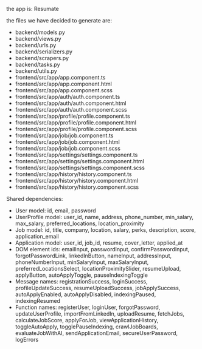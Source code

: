 the app is: Resumate

the files we have decided to generate are: 
- backend/models.py
- backend/views.py
- backend/urls.py
- backend/serializers.py
- backend/scrapers.py
- backend/tasks.py
- backend/utils.py
- frontend/src/app/app.component.ts
- frontend/src/app/app.component.html
- frontend/src/app/app.component.scss
- frontend/src/app/auth/auth.component.ts
- frontend/src/app/auth/auth.component.html
- frontend/src/app/auth/auth.component.scss
- frontend/src/app/profile/profile.component.ts
- frontend/src/app/profile/profile.component.html
- frontend/src/app/profile/profile.component.scss
- frontend/src/app/job/job.component.ts
- frontend/src/app/job/job.component.html
- frontend/src/app/job/job.component.scss
- frontend/src/app/settings/settings.component.ts
- frontend/src/app/settings/settings.component.html
- frontend/src/app/settings/settings.component.scss
- frontend/src/app/history/history.component.ts
- frontend/src/app/history/history.component.html
- frontend/src/app/history/history.component.scss

Shared dependencies:
- User model: id, email, password
- UserProfile model: user_id, name, address, phone_number, min_salary, max_salary, preferred_locations, location_proximity
- Job model: id, title, company, location, salary, perks, description, score, application_email
- Application model: user_id, job_id, resume, cover_letter, applied_at
- DOM element ids: emailInput, passwordInput, confirmPasswordInput, forgotPasswordLink, linkedInButton, nameInput, addressInput, phoneNumberInput, minSalaryInput, maxSalaryInput, preferredLocationsSelect, locationProximitySlider, resumeUpload, applyButton, autoApplyToggle, pauseIndexingToggle
- Message names: registrationSuccess, loginSuccess, profileUpdateSuccess, resumeUploadSuccess, jobApplySuccess, autoApplyEnabled, autoApplyDisabled, indexingPaused, indexingResumed
- Function names: registerUser, loginUser, forgotPassword, updateUserProfile, importFromLinkedIn, uploadResume, fetchJobs, calculateJobScore, applyForJob, viewApplicationHistory, toggleAutoApply, togglePauseIndexing, crawlJobBoards, evaluateJobWithAI, sendApplicationEmail, secureUserPassword, logErrors